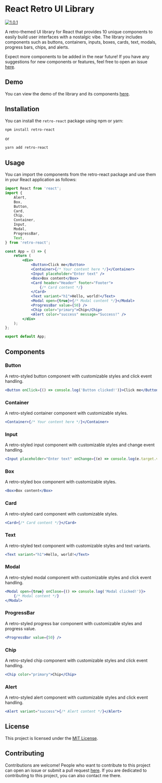 # React Retro UI Library

[![1.0.1](https://badge.fury.io/js/retro-react.svg)](https://www.npmjs.com/package/retro-react)

A retro-themed UI library for React that provides 10 unique components to easily build user interfaces with a nostalgic vibe. The library includes components such as buttons, containers, inputs, boxes, cards, text, modals, progress bars, chips, and alerts.

Expect more components to be added in the near future! If you have any suggestions for new components or features, feel free to open an issue [here](https://github.com/retro-react/retro-react).

## Demo

You can view the demo of the library and its components [here](https://retro-react.github.io/retro-react/).

## Installation

You can install the `retro-react` package using npm or yarn:

```bash
npm install retro-react
```

or

```bash
yarn add retro-react
```

## Usage

You can import the components from the retro-react package and use them in your React application as follows:

```jsx
import React from 'react';
import {
	Alert,
	Box,
	Button,
	Card,
	Chip,
	Container,
	Input,
	Modal,
	ProgressBar,
	Text,
} from 'retro-react';

const App = () => {
	return (
		<div>
			<Button>Click me</Button>
			<Container>{/* Your content here */}</Container>
			<Input placeholder="Enter text" />
			<Box>Box content</Box>
			<Card header="Header" footer="Footer">
				{/* Card content */}
			</Card>
			<Text variant="h1">Hello, world!</Text>
			<Modal open={true}>{/* Modal content */}</Modal>
			<ProgressBar value={50} />
			<Chip color="primary">Chip</Chip>
			<Alert color="success" message="Success!" />
		</div>
	);
};

export default App;
```

## Components

### Button

A retro-styled button component with customizable styles and click event handling.

```jsx
<Button onClick={() => console.log('Button clicked!')}>Click me</Button>
```

### Container

A retro-styled container component with customizable styles.

```jsx
<Container>{/* Your content here */}</Container>
```

### Input

A retro-styled input component with customizable styles and change event handling.

```jsx
<Input placeholder="Enter text" onChange={(e) => console.log(e.target.value)} />
```

### Box

A retro-styled box component with customizable styles.

```jsx
<Box>Box content</Box>
```

### Card

A retro-styled card component with customizable styles.

```jsx
<Card>{/* Card content */}</Card>
```

### Text

A retro-styled text component with customizable styles and text variants.

```jsx
<Text variant="h1">Hello, world!</Text>
```

### Modal

A retro-styled modal component with customizable styles and click event handling.

```jsx
<Modal open={true} onClose={() => console.log('Modal clicked!')}>
	{/* Modal content */}
</Modal>
```

### ProgressBar

A retro-styled progress bar component with customizable styles and progress value.

```jsx
<ProgressBar value={50} />
```

### Chip

A retro-styled chip component with customizable styles and click event handling.

```jsx
<Chip color="primary">Chip</Chip>
```

### Alert

A retro-styled alert component with customizable styles and click event handling.

```jsx
<Alert variant="success">{/* Alert content */}</Alert>
```

## License

This project is licensed under the [MIT License](https://choosealicense.com/licenses/mit/).

## Contributing

Contributions are welcome! People who want to contribute to this project can open an issue or submit a pull request [here](https://github.com/retro-react/retro-react). If you are dedicated to contributing to this project, you can also contact me there.
